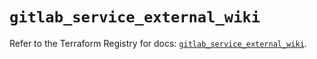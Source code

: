 # `gitlab_service_external_wiki`

Refer to the Terraform Registry for docs: [`gitlab_service_external_wiki`](https://registry.terraform.io/providers/gitlabhq/gitlab/17.6.0/docs/resources/service_external_wiki).
